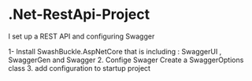 # .Net-RestApi-Project
I set up a REST API and configuring Swagger

1- Install SwashBuckle.AspNetCore
that is including : SwaggerUI , SwaggerGen and Swagger
2. Confige Swager
Create a SwaggerOptions class
3. add configuration to startup project
